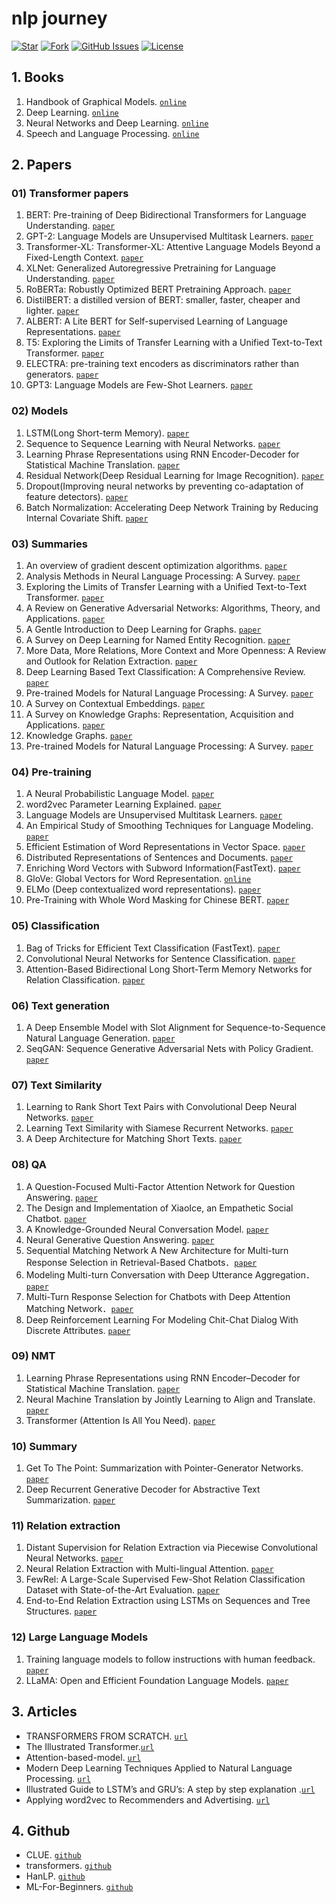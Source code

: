 # nlp journey

[![Star](https://img.shields.io/github/stars/msgi/nlp-journey?color=success)](https://github.com/msgi/nlp-journey/)
[![Fork](https://img.shields.io/github/forks/msgi/nlp-journey)](https://github.com/msgi/nlp-journey/fork)
[![GitHub Issues](https://img.shields.io/github/issues/msgi/nlp-journey?color=success)](https://github.com/msgi/nlp-journey/issues)
[![License](https://img.shields.io/badge/license-Apache%202-blue)](https://github.com/msgi/nlp-journey)


## 1. Books

1. Handbook of Graphical Models. [`online`](https://stat.ethz.ch/~maathuis/papers/Handbook.pdf)
2. Deep Learning. [`online`](https://www.deeplearningbook.org/)
3. Neural Networks and Deep Learning. [`online`](http://neuralnetworksanddeeplearning.com/)
4. Speech and Language Processing. [`online`](http://web.stanford.edu/~jurafsky/slp3/ed3book.pdf)

## 2. Papers

### 01) Transformer papers

1. BERT: Pre-training of Deep Bidirectional Transformers for Language Understanding. [`paper`](https://arxiv.org/abs/1810.04805)
2. GPT-2: Language Models are Unsupervised Multitask Learners. [`paper`](https://blog.openai.com/better-language-models/)
3. Transformer-XL: Transformer-XL: Attentive Language Models Beyond a Fixed-Length Context. [`paper`](https://arxiv.org/abs/1901.02860)
4. XLNet: Generalized Autoregressive Pretraining for Language Understanding. [`paper`](https://arxiv.org/abs/1906.08237)
5. RoBERTa: Robustly Optimized BERT Pretraining Approach. [`paper`](https://arxiv.org/abs/1907.11692)
6. DistilBERT: a distilled version of BERT: smaller, faster, cheaper and lighter. [`paper`](https://arxiv.org/abs/1910.01108)
7. ALBERT: A Lite BERT for Self-supervised Learning of Language Representations. [`paper`](https://arxiv.org/abs/1909.11942)
8. T5: Exploring the Limits of Transfer Learning with a Unified Text-to-Text Transformer. [`paper`](https://arxiv.org/abs/1910.10683)
9. ELECTRA: pre-training text encoders as discriminators rather than generators. [`paper`](https://openreview.net/pdf?id=r1xMH1BtvB)
10. GPT3: Language Models are Few-Shot Learners. [`paper`](https://arxiv.org/pdf/2005.14165.pdf)


### 02) Models

1. LSTM(Long Short-term Memory). [`paper`](http://www.bioinf.jku.at/publications/older/2604.pdf)
2. Sequence to Sequence Learning with Neural Networks. [`paper`](https://arxiv.org/pdf/1409.3215.pdf)
3. Learning Phrase Representations using RNN Encoder-Decoder for Statistical Machine Translation. [`paper`](https://arxiv.org/pdf/1406.1078.pdf)
4. Residual Network(Deep Residual Learning for Image Recognition). [`paper`](https://arxiv.org/pdf/1512.03385.pdf)
5. Dropout(Improving neural networks by preventing co-adaptation of feature detectors). [`paper`](https://arxiv.org/pdf/1207.0580.pdf)
6. Batch Normalization: Accelerating Deep Network Training by Reducing Internal Covariate Shift. [`paper`](https://arxiv.org/pdf/1502.03167.pdf)

### 03) Summaries

1. An overview of gradient descent optimization algorithms. [`paper`](https://arxiv.org/pdf/1609.04747.pdf)
2. Analysis Methods in Neural Language Processing: A Survey. [`paper`](https://arxiv.org/pdf/1812.08951.pdf)
3. Exploring the Limits of Transfer Learning with a Unified Text-to-Text Transformer. [`paper`](https://arxiv.org/pdf/1910.10683.pdf)
4. A Review on Generative Adversarial Networks: Algorithms, Theory, and Applications. [`paper`](https://arxiv.org/pdf/2001.06937.pdf)
5. A Gentle Introduction to Deep Learning for Graphs. [`paper`](https://arxiv.org/pdf/1912.12693.pdf)
6. A Survey on Deep Learning for Named Entity Recognition. [`paper`](https://arxiv.org/pdf/1812.09449.pdf)
7. More Data, More Relations, More Context and More Openness: A Review and Outlook for Relation Extraction. [`paper`](https://arxiv.org/pdf/2004.03186.pdf)
8. Deep Learning Based Text Classification: A Comprehensive Review. [`paper`](https://arxiv.org/pdf/2004.03705.pdf)
9. Pre-trained Models for Natural Language Processing: A Survey. [`paper`](https://arxiv.org/pdf/2003.08271.pdf)
10. A Survey on Contextual Embeddings. [`paper`](https://arxiv.org/pdf/2003.07278.pdf)
11. A Survey on Knowledge Graphs: Representation, Acquisition and Applications. [`paper`](https://arxiv.org/pdf/2002.00388.pdf)
12. Knowledge Graphs. [`paper`](https://arxiv.org/pdf/2003.02320v2.pdf)
13. Pre-trained Models for Natural Language Processing: A Survey. [`paper`](https://arxiv.org/pdf/2003.08271.pdf)

### 04) Pre-training

1. A Neural Probabilistic Language Model. [`paper`](https://www.researchgate.net/publication/221618573_A_Neural_Probabilistic_Language_Model)
2. word2vec Parameter Learning Explained. [`paper`](https://arxiv.org/pdf/1411.2738.pdf)
3. Language Models are Unsupervised Multitask Learners. [`paper`](https://d4mucfpksywv.cloudfront.net/better-language-models/language-models.pdf)
4. An Empirical Study of Smoothing Techniques for Language Modeling. [`paper`](https://dash.harvard.edu/bitstream/handle/1/25104739/tr-10-98.pdf?sequence=1)
5. Efficient Estimation of Word Representations in Vector Space. [`paper`](https://arxiv.org/pdf/1301.3781.pdf)
6. Distributed Representations of Sentences and Documents. [`paper`](https://arxiv.org/pdf/1405.4053.pdf)
7. Enriching Word Vectors with Subword Information(FastText). [`paper`](https://arxiv.org/pdf/1607.04606.pdf)
8. GloVe: Global Vectors for Word Representation. [`online`](https://nlp.stanford.edu/projects/glove/)
9. ELMo (Deep contextualized word representations). [`paper`](https://arxiv.org/pdf/1802.05365.pdf)
10. Pre-Training with Whole Word Masking for Chinese BERT. [`paper`](https://arxiv.org/pdf/1906.08101.pdf)

### 05) Classification

1. Bag of Tricks for Efficient Text Classification (FastText). [`paper`](https://arxiv.org/pdf/1607.01759.pdf)
2. Convolutional Neural Networks for Sentence Classification. [`paper`](https://arxiv.org/pdf/1408.5882.pdf)
3. Attention-Based Bidirectional Long Short-Term Memory Networks for Relation Classification. [`paper`](http://www.aclweb.org/anthology/P16-2034)

### 06) Text generation

1. A Deep Ensemble Model with Slot Alignment for Sequence-to-Sequence Natural Language Generation. [`paper`](https://arxiv.org/pdf/1805.06553.pdf)
2. SeqGAN: Sequence Generative Adversarial Nets with Policy Gradient. [`paper`](https://arxiv.org/pdf/1609.05473.pdf)

### 07) Text Similarity

1. Learning to Rank Short Text Pairs with Convolutional Deep Neural Networks. [`paper`](http://citeseerx.ist.psu.edu/viewdoc/download?doi=10.1.1.723.6492&rep=rep1&type=pdf)
2. Learning Text Similarity with Siamese Recurrent Networks. [`paper`](https://www.aclweb.org/anthology/W16-1617)
3. A Deep Architecture for Matching Short Texts. [`paper`](http://papers.nips.cc/paper/5019-a-deep-architecture-for-matching-short-texts.pdf)

### 08) QA

1. A Question-Focused Multi-Factor Attention Network for Question Answering. [`paper`](https://arxiv.org/pdf/1801.08290.pdf)
2. The Design and Implementation of XiaoIce, an Empathetic Social Chatbot. [`paper`](https://arxiv.org/pdf/1812.08989.pdf)
3. A Knowledge-Grounded Neural Conversation Model. [`paper`](https://arxiv.org/pdf/1702.01932.pdf)
4. Neural Generative Question Answering. [`paper`](https://arxiv.org/pdf/1512.01337v1.pdf)
5. Sequential Matching Network A New Architecture for Multi-turn Response Selection in Retrieval-Based Chatbots．[`paper`](https://arxiv.org/abs/1612.01627)
6. Modeling Multi-turn Conversation with Deep Utterance Aggregation．[`paper`](https://arxiv.org/pdf/1806.09102.pdf)
7. Multi-Turn Response Selection for Chatbots with Deep Attention Matching Network．[`paper`](https://www.aclweb.org/anthology/P18-1103)
8. Deep Reinforcement Learning For Modeling Chit-Chat Dialog With Discrete Attributes. [`paper`](https://arxiv.org/pdf/1907.02848.pdf)

### 09) NMT

1. Learning Phrase Representations using RNN Encoder–Decoder for Statistical Machine Translation. [`paper`](https://arxiv.org/pdf/1406.1078v3.pdf)
2. Neural Machine Translation by Jointly Learning to Align and Translate. [`paper`](https://arxiv.org/pdf/1409.0473.pdf)
3. Transformer (Attention Is All You Need). [`paper`](https://arxiv.org/pdf/1706.03762.pdf)

### 10) Summary

1. Get To The Point: Summarization with Pointer-Generator Networks. [`paper`](https://arxiv.org/pdf/1704.04368.pdf)
2. Deep Recurrent Generative Decoder for Abstractive Text Summarization. [`paper`](https://aclweb.org/anthology/D17-1222)

### 11) Relation extraction

1. Distant Supervision for Relation Extraction via Piecewise Convolutional Neural Networks. [`paper`](https://www.aclweb.org/anthology/D15-1203)
2. Neural Relation Extraction with Multi-lingual Attention. [`paper`](https://www.aclweb.org/anthology/P17-1004)
3. FewRel: A Large-Scale Supervised Few-Shot Relation Classification Dataset with State-of-the-Art Evaluation. [`paper`](https://aclweb.org/anthology/D18-1514)
4. End-to-End Relation Extraction using LSTMs on Sequences and Tree Structures. [`paper`](https://www.aclweb.org/anthology/P16-1105)

### 12) Large Language Models

1. Training language models to follow instructions with human feedback. [`paper`](https://arxiv.org/pdf/2203.02155.pdf)
2. LLaMA: Open and Efficient Foundation Language Models. [`paper`](https://arxiv.org/pdf/2302.13971.pdf)

## 3. Articles

- TRANSFORMERS FROM SCRATCH. [`url`](http://peterbloem.nl/blog/transformers)
- The Illustrated Transformer.[`url`](https://jalammar.github.io/illustrated-transformer/)
- Attention-based-model. [`url`](http://www.wildml.com/2016/01/attention-and-memory-in-deep-learning-and-nlp/)
- Modern Deep Learning Techniques Applied to Natural Language Processing. [`url`](https://nlpoverview.com/)
- Illustrated Guide to LSTM’s and GRU’s: A step by step explanation
.[`url`](https://towardsdatascience.com/illustrated-guide-to-lstms-and-gru-s-a-step-by-step-explanation-44e9eb85bf21)
- Applying word2vec to Recommenders and Advertising. [`url`](http://mccormickml.com/2018/06/15/applying-word2vec-to-recommenders-and-advertising/)


## 4. Github

* CLUE. [`github`](https://github.com/CLUEbenchmark/CLUE)
* transformers. [`github`](https://github.com/huggingface/transformers)
* HanLP. [`github`](https://github.com/hankcs/HanLP)
* ML-For-Beginners. [`github`](https://github.com/microsoft/ML-For-Beginners.git)
